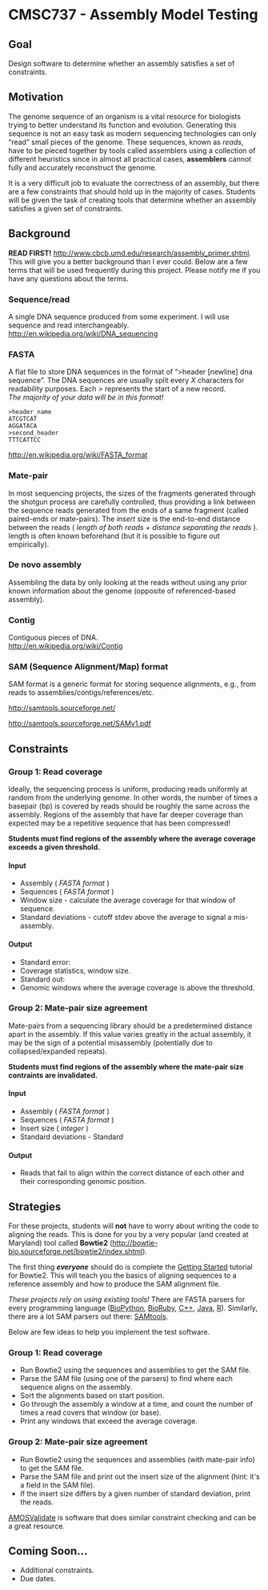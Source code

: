 # CMSC737 - Assembly Model Testing #

## Goal ##
Design software to determine whether an assembly satisfies a set of constraints.

## Motivation ##
The genome sequence of an organism is a vital resource for biologists trying to better understand its function and evolution. Generating this sequence is not an easy task as modern sequencing technologies can only “read” small pieces of the genome. These sequences, known as *reads*, have to be pieced together by tools called assemblers using a collection of different heuristics since in almost all practical cases, **assemblers** cannot fully and accurately reconstruct the genome.

It is a very difficult job to evaluate the correctness of an assembly, but there are a few constraints that should hold up in the majority of cases.  Students will be given the task of creating tools that determine whether an assembly satisfies a given set of constraints.

## Background ##
**READ FIRST!** http://www.cbcb.umd.edu/research/assembly_primer.shtml.  This will give you a better background than I ever could.  Below are a few terms that will be used frequently during this project.  Please notify me if you have any questions about the terms.

### Sequence/read ###
A single DNA sequence produced from some experiment. I will use sequence and read interchangeably.
http://en.wikipedia.org/wiki/DNA_sequencing

### FASTA ###
A flat file to store DNA sequences in the format of “>header [newline] dna sequence”.  The DNA sequences are usually split every _X_ characters for readability purposes.  Each _>_ represents the start of a new record.  
*The majority of your data will be in this format!*
```
>header_name
ATCGTCAT
AGGATACA
>second_header
TTTCATTCC
```
http://en.wikipedia.org/wiki/FASTA_format

### Mate-pair ###
In most sequencing projects, the sizes of the fragments generated through the shotgun process are carefully controlled, thus providing a link between the sequence reads generated from the ends of a same fragment (called paired-ends or mate-pairs).  The *insert* size is the end-to-end distance between the reads ( *length of both reads + distance separating the reads* ). length is often known beforehand (but it is possible to figure out empirically).

### De novo assembly ###
Assembling the data by only looking at the reads without using any prior known information about the genome (opposite of referenced-based assembly).

### Contig ###
Contiguous pieces of DNA.  
http://en.wikipedia.org/wiki/Contig

### SAM (Sequence Alignment/Map) format ###
SAM format is a generic format for storing sequence alignments, e.g., from reads to assemblies/contigs/references/etc.

http://samtools.sourceforge.net/

http://samtools.sourceforge.net/SAMv1.pdf

 
## Constraints ##

### Group 1: Read coverage ###
Ideally, the sequencing process is uniform, producing reads uniformly at random from the underlying genome.  In other words, the number of times a basepair (bp) is covered by reads should be roughly the same across the assembly.  Regions of the assembly that have far deeper coverage than expected may be a repetitive sequence that has been compressed!

**Students must find regions of the assembly where the average coverage exceeds a given threshold.**

#### Input ####
* Assembly ( _FASTA format_ )
* Sequences ( _FASTA format_ )
* Window size - calculate the average coverage for that window of sequence.
* Standard deviations - cutoff stdev above the average to signal a mis-assembly.

#### Output ####
* Standard error:
 * Coverage statistics, window size.
* Standard out:
 * Genomic windows where the average coverage is above the threshold.

### Group 2: Mate-pair size agreement ###
Mate-pairs from a sequencing library should be a predetermined distance apart in the assembly.  If this value varies greatly in the actual assembly, it may be the sign of a potential misassembly (potentially due to collapsed/expanded repeats).

**Students must find regions of the assembly where the mate-pair size contraints are invalidated.**

#### Input ####
* Assembly ( _FASTA format_ )
* Sequences ( _FASTA format_ )
* Insert size ( _integer_ )
* Standard deviations - Standard
 
#### Output ####
* Reads that fail to align within the correct distance of each other and their corresponding genomic position.


## Strategies ##
For these projects, students will **not** have to worry about writing the code to aligning the reads.  This is done for you by a very popular (and created at Maryland) tool called **Bowtie2** (http://bowtie-bio.sourceforge.net/bowtie2/index.shtml).

The first thing ***everyone*** should do is complete the [Getting Started](http://bowtie-bio.sourceforge.net/bowtie2/manual.shtml#getting-started-with-bowtie-2-lambda-phage-example) tutorial for Bowtie2.  This will teach you the basics of aligning sequences to a reference assembly and how to produce the SAM alignment file.

*These projects rely on using existing tools!*  There are FASTA parsers for every programming language ([BioPython](http://biopython.org/wiki/Main_Page), [BioRuby](http://www.bioruby.org/), [C++](http://www.seqan.de/), [Java](http://biojava.org/wiki/Main_Page), [R](http://www.bioconductor.org/)).  Similarly, there are a lot SAM parsers out there: [SAMtools](http://samtools.sourceforge.net/).

Below are few ideas to help you implement the test software.

### Group 1: Read coverage ###
* Run Bowtie2 using the sequences and assemblies to get the SAM file. 
* Parse the SAM file (using one of the parsers) to find where each sequence aligns on the assembly.
* Sort the alignments based on start position.
* Go through the assembly a window at a time, and count the number of times a read covers that window (or base).
* Print any windows that exceed the average coverage.

### Group 2: Mate-pair size agreement ###
* Run Bowtie2 using the sequences and assemblies (with mate-pair info) to get the SAM file.
* Parse the SAM file and print out the insert size of the alignment (hint: it's a field in the SAM file).
* If the insert size differs by a given number of standard deviation, print the reads. 


[AMOSValidate](http://sourceforge.net/apps/mediawiki/amos/index.php?title=Amosvalidate) is software that does similar constraint checking and can be a great resource.
## Coming Soon... ##
* Additional constraints.
* Due dates.

